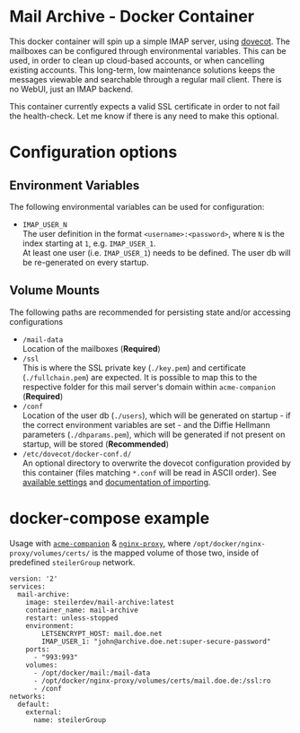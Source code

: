 # Mail Archive - Docker Container
This docker container will spin up a simple IMAP server, using [dovecot](https://www.dovecot.org). The mailboxes can be configured through environmental variables. This can be used, in order to clean up cloud-based accounts, or when cancelling existing accounts. This long-term, low maintenance solutions keeps the messages viewable and searchable through a regular mail client. There is no WebUI, just an IMAP backend.

This container currently expects a valid SSL certificate in order to not fail the health-check. Let me know if there is any need to make this optional.

# Configuration options
## Environment Variables
The following environmental variables can be used for configuration:

 - `IMAP_USER_N`  
    The user definition in the format `<username>:<password>`, where `N` is the index starting at `1`, e.g. `IMAP_USER_1`.  
    At least one user (i.e. `IMAP_USER_1`) needs to be defined. The user db will be re-generated on every startup.

## Volume Mounts
The following paths are recommended for persisting state and/or accessing configurations

 - `/mail-data`  
    Location of the mailboxes (**Required**)
 - `/ssl`  
    This is where the SSL private key (`./key.pem`) and certificate (`./fullchain.pem`) are expected. It is possible to map this to the respective folder for this mail server's domain within `acme-companion` (**Required**)
  - `/conf`  
    Location of the user db (`./users`), which will be generated on startup - if the correct environment variables are set - and the Diffie Hellmann parameters (`./dhparams.pem`), which will be generated if not present on startup, will be stored (**Recommended**)
  - `/etc/dovecot/docker-conf.d/`  
    An optional directory to overwrite the dovecot configuration provided by this container (files matching `*.conf` will be read in ASCII order). See [available settings](https://doc.dovecot.org/settings/#settings) and [documentation of importing](https://doc.dovecot.org/configuration_manual/config_file/). 

# docker-compose example
Usage with [`acme-companion`](https://github.com/nginx-proxy/acme-companion) & [`nginx-proxy`](https://github.com/nginx-proxy/nginx-proxy), where `/opt/docker/nginx-proxy/volumes/certs/` is the mapped volume of those two, inside of predefined `steilerGroup` network.

```
version: '2'
services:
  mail-archive:
    image: steilerdev/mail-archive:latest
    container_name: mail-archive
    restart: unless-stopped
    environment:
        LETSENCRYPT_HOST: mail.doe.net
        IMAP_USER_1: "john@archive.doe.net:super-secure-password"
    ports:
      - "993:993"
    volumes:
      - /opt/docker/mail:/mail-data
      - /opt/docker/nginx-proxy/volumes/certs/mail.doe.de:/ssl:ro
      - /conf
networks:
  default:
    external:
      name: steilerGroup
```